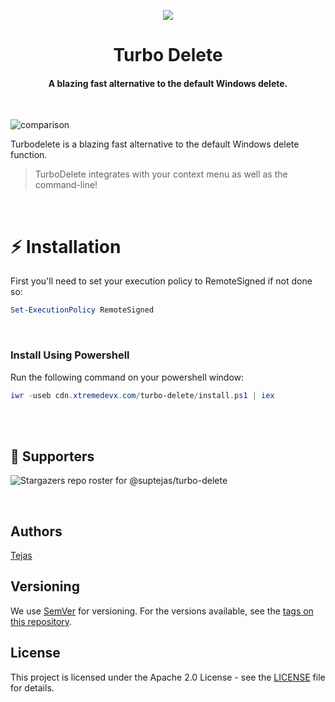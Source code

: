 
<p align="center">
  <img src="https://github.com/XtremeDevX/turbo-delete/blob/master/assets/turbo-delete-icon-transparent-bg.png" />
</p>

<h1 align="center">Turbo Delete</h1>
<h4 align="center">A blazing fast alternative to the default Windows delete.</h1>
<br>

![comparison](https://user-images.githubusercontent.com/63039748/154819625-dce22227-0415-411f-8b53-708566ace569.gif)

Turbodelete is a blazing fast alternative to the default Windows delete function.

> TurboDelete integrates with your context menu as well as the command-line!

<br>

# :zap: Installation

First you'll need to set your execution policy to RemoteSigned if not done so:

```powershell
Set-ExecutionPolicy RemoteSigned
```

<br>

### Install Using Powershell

Run the following command on your powershell window:

```powershell
iwr -useb cdn.xtremedevx.com/turbo-delete/install.ps1 | iex
```

<br>
<br>

## :clap: Supporters

![Stargazers repo roster for @suptejas/turbo-delete](https://reporoster.com/stars/suptejas/turbo-delete)

<br>


## Authors

[Tejas](https://www.github.com/suptejas) 

## Versioning

We use [SemVer](http://semver.org/) for versioning. For the versions available, see the [tags on this repository](https://github.com/suptejas/turbo-delete/tags).

## License

This project is licensed under the Apache 2.0 License - see the [LICENSE](LICENSE.txt) file for details.
